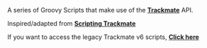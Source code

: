 
A series of Groovy Scripts that make use of the [**Trackmate**]( https://imagej.net/TrackMate ) API.

Inspired/adapted from [**Scripting Trackmate**](https://imagej.net/Scripting_TrackMate)

If you want to access the legacy Trackmate v6 scripts, [**Click here**](https://github.com/BIOP/ijs-TrackMate/tree/legacy-v6)
